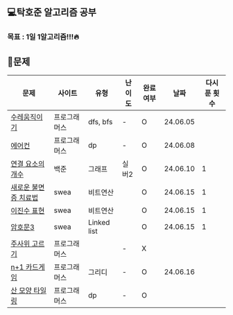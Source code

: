 ## 💻탁호준 알고리즘 공부
### 목표 : 1일 1알고리즘!!!🔥
## 📖문제

| 문제                                                                                                                                                                                    | 사이트    | 유형          | 난이도 | 완료여부 | 날짜       | 다시 푼 횟수 |
|---------------------------------------------------------------------------------------------------------------------------------------------------------------------------------------|--------|-------------|-----|------|----------|---------|
| [수레움직이기](https://school.programmers.co.kr/learn/courses/30/lessons/250134)                                                                                                            | 프로그래머스 | dfs, bfs    | -   | O    | 24.06.05 |         |
| [에어컨](https://school.programmers.co.kr/learn/courses/30/lessons/214289)                                                                                                               | 프로그래머스 | dp          | -   | O    | 24.06.08 |         |
| [연결 요소의 개수](https://www.acmicpc.net/problem/11724)                                                                                                                                    | 백준     | 그래프         | 실버2 | O    | 24.06.10 | 1       |
| [새로운 불면증 치료법](https://swexpertacademy.com/main/code/codeBattle/problemDetail.do?contestProbId=AV18_yw6I9MCFAZN&categoryId=AY1INdsqPvADFAWX&categoryType=BATTLE&battleMainPageIndex=1) | swea   | 비트연산        |  | O    | 24.06.15 | 1       |
| [이진수 표현](https://swexpertacademy.com/main/code/codeBattle/problemDetail.do?contestProbId=AXRSXf_a9qsDFAXS&categoryId=AY1INdsqPvADFAWX&categoryType=BATTLE&battleMainPageIndex=1&&&&)  | swea   | 비트연산        |  | O    | 24.06.15 | 1       |
| [암호문3](https://swexpertacademy.com/main/code/codeBattle/problemDetail.do?contestProbId=AV14zIwqAHwCFAYD&categoryId=AY1INdsqPvADFAWX&categoryType=BATTLE&battleMainPageIndex=1)    | swea   | Linked list |  | O    | 24.06.15 | 1       |
| [주사위 고르기](https://school.programmers.co.kr/learn/courses/30/lessons/258709)                                                                                                           | 프로그래머스 |             | -   | X    |          |        |
| [n+1 카드게임](https://school.programmers.co.kr/learn/courses/30/lessons/258707)                                                                                                          | 프로그래머스 | 그리디         | -   | O    | 24.06.16 |        |
| [산 모양 타일링](https://school.programmers.co.kr/learn/courses/30/lessons/258705)                                                                                                          | 프로그래머스 | dp          | -   | O    |          |        |

